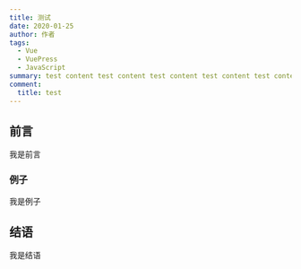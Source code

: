 ```yaml
---
title: 测试
date: 2020-01-25
author: 作者
tags:
  - Vue
  - VuePress
  - JavaScript
summary: test content test content test content test content test content test content。
comment:
  title: test
---
```


## 前言

我是前言

### 例子

我是例子

## 结语

我是结语
